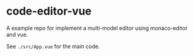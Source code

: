 # code-editor-vue

A example repo for implement a multi-model editor using monaco-editor and vue.

See `./src/App.vue` for the main code.
